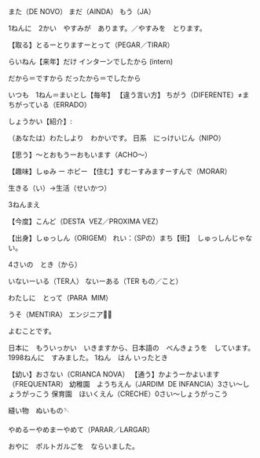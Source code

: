 また（DE NOVO）
まだ（AINDA）
もう（JA）

1ねんに　2かい　やすみが　あります。／やすみを　とります。

【取る】とるーとりますーとって（PEGAR／TIRAR）

らいねん【来年】だけ
インターンでしたから (intern)

だから＝ですから
だったから＝でしたから

いつも　1ねん＝まいとし【毎年】
【違う言い方】
ちがう（DIFERENTE）≠まちがっている（ERRADO）

しょうかい【紹介】:

（あなたは）わたしより　わかいです。
日系　にっけいじん（NIPO）

【思う】〜とおもうーおもいます（ACHO〜）

【趣味】しゅみ ー ホビー
【住む】すむーすみますーすんで（MORAR）

生きる（い）→生活（せいかつ）

3ねんまえ

【今度】こんど（DESTA  VEZ／PROXIMA VEZ）

【出身】しゅっしん（ORIGEM）
れい：（SPの）まち【街】　しゅっしんじゃない。

4さいの　とき（から）

いないーいる（TER人）
ないーある（TER もの／こと）

わたしに　とって（PARA  MIM）

うそ（MENTIRA）
エンジニア👨‍💻

よむことです。

日本に　もういっかい　いきますから、日本語の　べんきょうを　しています。
1998ねんに　すみました。
1ねん　はん
いったとき
  
【幼い】おさない（CRIANCA NOVA）
【通う】かようーかよいます（FREQUENTAR）
幼稚園　ようちえん（JARDIM  DE INFANCIA）3さい〜しょうがっこう
保育園　ほいくえん（CRECHE）0さい〜しょうがっこう

縫い物　ぬいもの🪡

やめるーやめまーやめて（PARAR／LARGAR）

おやに　ポルトガルごを　ならいました。
